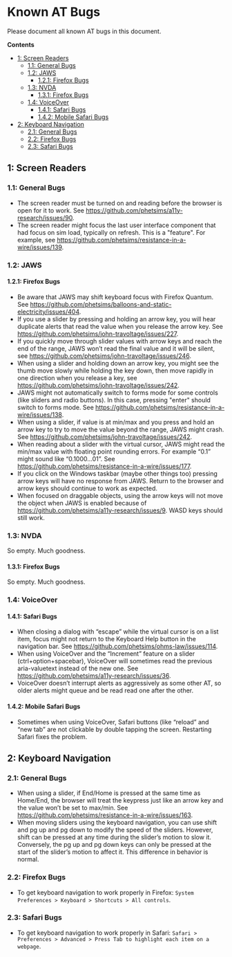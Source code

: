 # Known AT Bugs

Please document all known AT bugs in this document.

**Contents**
* [1: Screen Readers](https://github.com/phetsims/QA/blob/master/doc/at-bugs.md#1-screen-readers)
  * [1.1: General Bugs](https://github.com/phetsims/QA/blob/master/doc/at-bugs.md#11-general-bugs)
  * [1.2: JAWS](https://github.com/phetsims/QA/blob/master/doc/at-bugs.md#12-jaws)
    * [1.2.1: Firefox Bugs](https://github.com/phetsims/QA/blob/master/doc/at-bugs.md#121-firefox-bugs)
  * [1.3: NVDA](https://github.com/phetsims/QA/blob/master/doc/at-bugs.md#13-nvda)
    * [1.3.1: Firefox Bugs](https://github.com/phetsims/QA/blob/master/doc/at-bugs.md#131-firefox-bugs)
  * [1.4: VoiceOver](https://github.com/phetsims/QA/blob/master/doc/at-bugs.md#14-voiceover)
    * [1.4.1: Safari Bugs](https://github.com/phetsims/QA/blob/master/doc/at-bugs.md#141-safari-bugs)
    * [1.4.2: Mobile Safari Bugs](https://github.com/phetsims/QA/blob/master/doc/at-bugs.md#142-mobile-safari-bugs)
* [2: Keyboard Navigation](https://github.com/phetsims/QA/blob/master/doc/at-bugs.md#2-keyboard-navigation)
  * [2.1: General Bugs](https://github.com/phetsims/QA/blob/master/doc/at-bugs.md#21-general-bugs)
  * [2.2: Firefox Bugs](https://github.com/phetsims/QA/blob/master/doc/at-bugs.md#22-firefox-bugs)
  * [2.3: Safari Bugs](https://github.com/phetsims/QA/blob/master/doc/at-bugs.md#23-safari-bugs)

## 1: Screen Readers

### 1.1: General Bugs

* The screen reader must be turned on and reading before the browser is open for it to work. See https://github.com/phetsims/a11y-research/issues/90.
* The screen reader might focus the last user interface component that had focus on sim load, typically on refresh. This is a "feature". For example, see https://github.com/phetsims/resistance-in-a-wire/issues/139.

### 1.2: JAWS

#### 1.2.1: Firefox Bugs

* Be aware that JAWS may shift keyboard focus with Firefox Quantum. See https://github.com/phetsims/balloons-and-static-electricity/issues/404.
* If you use a slider by pressing and holding an arrow key, you will hear duplicate alerts that read the value when you release the arrow key. See https://github.com/phetsims/john-travoltage/issues/227.
* If you quickly move through slider values with arrow keys and reach the end of the range, JAWS won’t read the final value and it will be silent, see https://github.com/phetsims/john-travoltage/issues/246.
* When using a slider and holding down an arrow key, you might see the thumb move slowly while holding the key down, then move rapidly in one direction when you release a key, see https://github.com/phetsims/john-travoltage/issues/242.
* JAWS might not automatically switch to forms mode for some controls (like sliders and radio buttons). In this case, pressing "enter" should switch to forms mode. See https://github.com/phetsims/resistance-in-a-wire/issues/138.
* When using a slider, if value is at min/max and you press and hold an arrow key to try to move the value beyond the range, JAWS might crash. See https://github.com/phetsims/john-travoltage/issues/242.
* When reading about a slider with the virtual cursor, JAWS might read the min/max value with floating point rounding errors. For example “0.1” might sound like “0.1000...01”. See https://github.com/phetsims/resistance-in-a-wire/issues/177.
* If you click on the Windows taskbar (maybe other things too) pressing arrow keys will have no response from JAWS. Return to the browser and arrow keys should continue to work as expected.
* When focused on draggable objects, using the arrow keys will not move the object when JAWS is enabled because of https://github.com/phetsims/a11y-research/issues/9. WASD keys should still work.

### 1.3: NVDA

So empty. Much goodness.

#### 1.3.1: Firefox Bugs

So empty. Much goodness.

### 1.4: VoiceOver

#### 1.4.1: Safari Bugs

* When closing a dialog with “escape” while the virtual cursor is on a list item, focus might not return to the Keyboard Help button in the navigation bar. See https://github.com/phetsims/ohms-law/issues/114.
* When using VoiceOver and the “Increment” feature on a slider (ctrl+option+spacebar), VoiceOver will sometimes read the previous aria-valuetext instead of the new one. See https://github.com/phetsims/a11y-research/issues/36.
* VoiceOver doesn’t interrupt alerts as aggressively as some other AT, so older alerts might queue and be read read one after the other.

#### 1.4.2: Mobile Safari Bugs

* Sometimes when using VoiceOver, Safari buttons (like “reload” and “new tab” are not clickable by double tapping the screen. Restarting Safari fixes the problem.

## 2: Keyboard Navigation

### 2.1: General Bugs

* When using a slider, if End/Home is pressed at the same time as Home/End, the browser will treat the keypress just like an arrow key and the value won’t be set to max/min. See https://github.com/phetsims/resistance-in-a-wire/issues/163.
* When moving sliders using the keyboard navigation, you can use shift and pg up and pg down to modify the speed of the sliders. However, shift can be pressed at any time during the slider’s motion to slow it. Conversely, the pg up and pg down keys can only be pressed at the start of the slider’s motion to affect it. This difference in behavior is normal.

### 2.2: Firefox Bugs

* To get keyboard navigation to work properly in Firefox: `System Preferences > Keyboard > Shortcuts > All controls`.

### 2.3: Safari Bugs

* To get keyboard navigation to work properly in Safari: `Safari > Preferences > Advanced > Press Tab to highlight each item on a webpage`.
